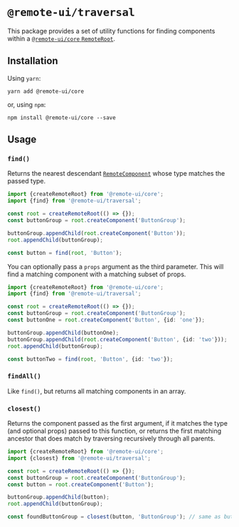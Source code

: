 # `@remote-ui/traversal`

This package provides a set of utility functions for finding components within a [`@remote-ui/core` `RemoteRoot`](../core#remoteroot).

## Installation

Using `yarn`:

```
yarn add @remote-ui/core
```

or, using `npm`:

```
npm install @remote-ui/core --save
```

## Usage

### `find()`

Returns the nearest descendant [`RemoteComponent`](../core#remotecomponent) whose type matches the passed type.

```ts
import {createRemoteRoot} from '@remote-ui/core';
import {find} from '@remote-ui/traversal';

const root = createRemoteRoot(() => {});
const buttonGroup = root.createComponent('ButtonGroup');

buttonGroup.appendChild(root.createComponent('Button'));
root.appendChild(buttonGroup);

const button = find(root, 'Button');
```

You can optionally pass a `props` argument as the third parameter. This will find a matching component with a matching subset of props.

```ts
import {createRemoteRoot} from '@remote-ui/core';
import {find} from '@remote-ui/traversal';

const root = createRemoteRoot(() => {});
const buttonGroup = root.createComponent('ButtonGroup');
const buttonOne = root.createComponent('Button', {id: 'one'});

buttonGroup.appendChild(buttonOne);
buttonGroup.appendChild(root.createComponent('Button', {id: 'two'}));
root.appendChild(buttonGroup);

const buttonTwo = find(root, 'Button', {id: 'two'});
```

### `findAll()`

Like `find()`, but returns all matching components in an array.

### `closest()`

Returns the component passed as the first argument, if it matches the type (and optional props) passed to this function, or returns the first matching ancestor that does match by traversing recursively through all parents.

```ts
import {createRemoteRoot} from '@remote-ui/core';
import {closest} from '@remote-ui/traversal';

const root = createRemoteRoot(() => {});
const buttonGroup = root.createComponent('ButtonGroup');
const button = root.createComponent('Button');

buttonGroup.appendChild(button);
root.appendChild(buttonGroup);

const foundButtonGroup = closest(button, 'ButtonGroup'); // same as buttonGroup
```
